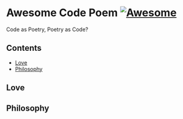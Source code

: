# Awesome Code Poem [![Awesome](https://awesome.re/badge.svg)](https://awesome.re)

Code as Poetry, Poetry as Code?

## Contents

- [Love](#love)
- [Philosophy](#philosophy)

## Love

## Philosophy
